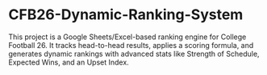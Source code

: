 # CFB26-Dynamic-Ranking-System
This project is a Google Sheets/Excel-based ranking engine for College Football 26. It tracks head-to-head results, applies a scoring formula, and generates dynamic rankings with advanced stats like Strength of Schedule, Expected Wins, and an Upset Index.
